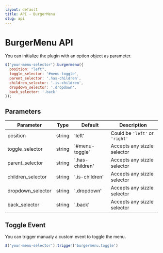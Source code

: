```yaml
---
layout: default
title: API - BurgerMenu
slug: api
---
```


# BurgerMenu API

You can initialize the plugin with an option object as parameter.

```js
$('your-menu-selector').burgermenu({
  position: "left",
  toggle_selector: '#menu-toggle',
  parent_selector: '.has-children',
  children_selector: '.is-children',
  dropdown_selector: '.dropdown',
  back_selector: '.back'
});
```

## Parameters

 Parameter        |  Type  | Default         | Description                                |
------------------|--------|-----------------|--------------------------------------------|
position          | string | 'left'          | Could be `'left'` or `'right'`             |           
toggle_selector   | string | '#menu-toggle'  | Accepts any sizzle selector                |
parent_selector   | string | '.has-children' | Accepts any sizzle selector                |
children_selector | string | '.is-children'  | Accepts any sizzle selector                |
dropdown_selector | string | '.dropdown'     | Accepts any sizzle selector                |
back_selector     | string | '.back'         | Accepts any sizzle selector                |

## Toggle Event

You can trigger manualy a custom event to toggle the menu.

```js
$('your-menu-selector').trigger('burgermenu.toggle')
```
